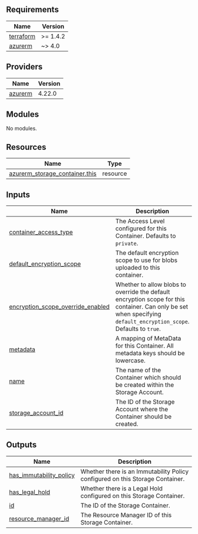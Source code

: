 ## Requirements

| Name | Version |
|------|---------|
| <a name="requirement_terraform"></a> [terraform](#requirement\_terraform) | >= 1.4.2 |
| <a name="requirement_azurerm"></a> [azurerm](#requirement\_azurerm) | ~> 4.0 |

## Providers

| Name | Version |
|------|---------|
| <a name="provider_azurerm"></a> [azurerm](#provider\_azurerm) | 4.22.0 |

## Modules

No modules.

## Resources

| Name | Type |
|------|------|
| [azurerm_storage_container.this](https://registry.terraform.io/providers/hashicorp/azurerm/latest/docs/resources/storage_container) | resource |

## Inputs

| Name | Description | Type | Default | Required |
|------|-------------|------|---------|:--------:|
| <a name="input_container_access_type"></a> [container\_access\_type](#input\_container\_access\_type) | The Access Level configured for this Container. Defaults to `private`. | `string` | `"private"` | no |
| <a name="input_default_encryption_scope"></a> [default\_encryption\_scope](#input\_default\_encryption\_scope) | The default encryption scope to use for blobs uploaded to this container. | `string` | `null` | no |
| <a name="input_encryption_scope_override_enabled"></a> [encryption\_scope\_override\_enabled](#input\_encryption\_scope\_override\_enabled) | Whether to allow blobs to override the default encryption scope for this container. Can only be set when specifying `default_encryption_scope`. Defaults to `true`. | `bool` | `true` | no |
| <a name="input_metadata"></a> [metadata](#input\_metadata) | A mapping of MetaData for this Container. All metadata keys should be lowercase. | `map(string)` | `null` | no |
| <a name="input_name"></a> [name](#input\_name) | The name of the Container which should be created within the Storage Account. | `string` | n/a | yes |
| <a name="input_storage_account_id"></a> [storage\_account\_id](#input\_storage\_account\_id) | The ID of the Storage Account where the Container should be created. | `string` | n/a | yes |

## Outputs

| Name | Description |
|------|-------------|
| <a name="output_has_immutability_policy"></a> [has\_immutability\_policy](#output\_has\_immutability\_policy) | Whether there is an Immutability Policy configured on this Storage Container. |
| <a name="output_has_legal_hold"></a> [has\_legal\_hold](#output\_has\_legal\_hold) | Whether there is a Legal Hold configured on this Storage Container. |
| <a name="output_id"></a> [id](#output\_id) | The ID of the Storage Container. |
| <a name="output_resource_manager_id"></a> [resource\_manager\_id](#output\_resource\_manager\_id) | The Resource Manager ID of this Storage Container. |
